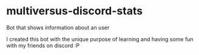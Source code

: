 # multiversus-discord-stats
Bot that shows information about an user

I created this bot with the unique purpose of learning and having some fun with my friends on discord :P
